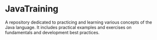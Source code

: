 # JavaTraining
A repository dedicated to practicing and learning various concepts of the Java language. It includes practical examples and exercises on fundamentals and development best practices.
